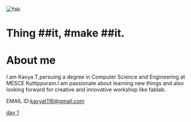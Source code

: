 ![fab](https://user-images.githubusercontent.com/32705189/31854708-8c4590ce-b652-11e7-8281-09dbc571af91.png) 
# Thing ##it, #make ##it.
# About me
  I am Kavya T,persuing a degree in Computer Science and Engineering at MESCE Kuttippuram.I am passionate about learning new things and also looking forward for creative and innovative workshop like fablab.
  
EMAIL ID:kavyat116@gmail.com




[day 1](http://kavyat96.github.io/day1)
